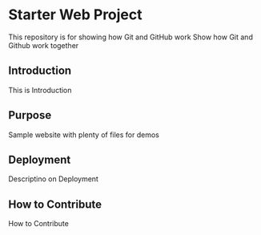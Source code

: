 # Starter Web Project

This repository is for showing how Git and GitHub work
Show how Git and Github work together

## Introduction 

This is Introduction

## Purpose

Sample website with plenty of files for demos

## Deployment

Descriptino on Deployment

## How to Contribute

How to Contribute